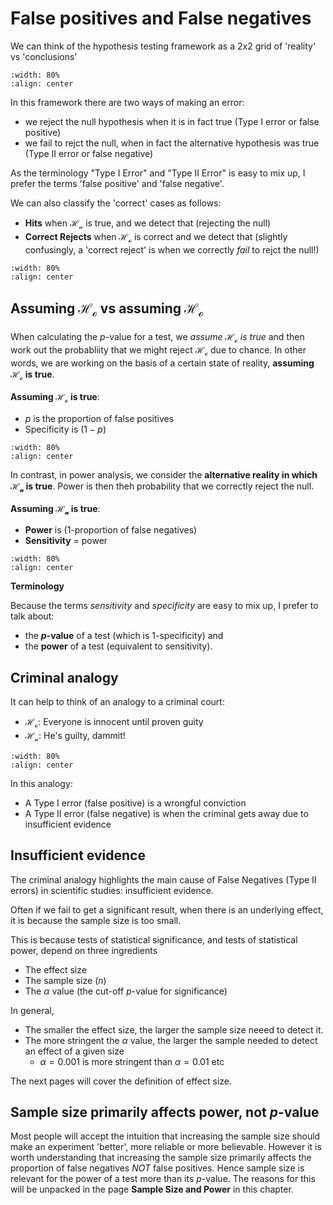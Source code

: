 # False positives and False negatives

We can think of the hypothesis testing framework as a 2x2 grid of 'reality' vs 'conclusions'

```{image} https://raw.githubusercontent.com/jillxoreilly/StatsCourseBook_2024/main/images/Chp8_grid_HoHa.png
:width: 80%
:align: center
```

In this framework there are two ways of making an error: 

* we reject the null hypothesis when it is in fact true (Type I error or false positive)
* we fail to rejct the null, when in fact the alternative hypothesis was true (Type II error or false negative)

As the terminology "Type I Error" and "Type II Error" is easy to mix up, I prefer the terms 'false positive' and 'false negative'. 

We can also classify the 'correct' cases as follows:

* **Hits** when $\mathcal{H_a}$ is true, and we detect that (rejecting the null)
* **Correct Rejects** when $\mathcal{H_o}$ is correct and we detect that (slightly confusingly, a 'correct reject' is when we correctly *fail* to rejct the null!)

```{image} https://raw.githubusercontent.com/jillxoreilly/StatsCourseBook_2024/main/images/Chp8_grid_HitsEtc.png
:width: 80%
:align: center
```

## Assuming $\mathcal{H_o}$ vs assuming $\mathcal{H_o}$ 

When calculating the $p$-value for a test, we *assume $\mathcal{H_o}$ is true* and then work out the probabliity that we might reject $\mathcal{H_o}$ due to chance. In other words, we are working on the basis of a certain state of reality, **assuming $\mathcal{H_o}$ is true**.

**Assuming $\mathcal{H_o}$ is true**:
* $p$ is the proportion of false positives
* Specificity is $(1-p)$

```{image} https://raw.githubusercontent.com/jillxoreilly/StatsCourseBook_2024/main/images/Chp8_grid_spec.png
:width: 80%
:align: center
```


In contrast, in power analysis, we consider the **alternative reality in which $\mathcal{H_a}$ is true**. Power is then theh probability that we correctly reject the null.

**Assuming $\mathcal{H_a}$ is true**:
* **Power** is (1-proportion of false negatives)
* **Sensitivity** = power

```{image} https://raw.githubusercontent.com/jillxoreilly/StatsCourseBook_2024/main/images/Chp8_grid_power.png
:width: 80%
:align: center
```

**Terminology**

Because the terms *sensitivity* and *specificity* are easy to mix up, I prefer to talk about:

* the **$p$-value** of a test (which is 1-specificity) and 
* the **power** of a test (equivalent to sensitivity).


## Criminal analogy

It can help to think of an analogy to a criminal court:

* $\mathcal{H_o}$: Everyone is innocent until proven guity
* $\mathcal{H_a}$: He's guilty, dammit!

```{image} https://raw.githubusercontent.com/jillxoreilly/StatsCourseBook_2024/main/images/Chp8_grid_crime.png
:width: 80%
:align: center
```
In this analogy:

* A Type I error (false positive) is a wrongful conviction
* A Type II error (false negative) is when the criminal gets away due to insufficient evidence

## Insufficient evidence

The criminal analogy highlights the main cause of False Negatives (Type II errors) in scientific studies: insufficient evidence. 

Often if we fail to get a significant result, when there is an underlying effect, it is because the sample size is too small.

This is because tests of statistical significance, and tests of statistical power, depend on three ingredients

* The effect size
* The sample size ($n$)
* The $\alpha$ value (the cut-off $p$-value for significance)

In general, 

* The smaller the effect size, the larger the sample size neeed to detect it.
* The more stringent the $\alpha$ value, the larger the sample needed to detect an effect of a given size
    * $\alpha=0.001$ is more stringent than $\alpha=0.01$ etc

The next pages will cover the definition of effect size.


## Sample size primarily affects power, not $p$-value

Most people will accept the intuition that increasing the sample size should make an experiment 'better', more reliable or more believable. However it is worth understanding that increasing the sample size primarily affects the proportion of false negatives *NOT* false positives. Hence sample size is relevant for the power of a test more than its $p$-value. The reasons for this will be unpacked in the page **Sample Size and Power** in this chapter.

